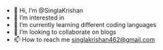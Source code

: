 - 👋 Hi, I’m @SinglaKrishan
- 👀 I’m interested in 
- 🌱 I’m currently learning different coding languages
- 💞️ I’m looking to collaborate on blogs
- 📫 How to reach me singlakrishan462@gmail.com

<!---
SinglaKrishan/SinglaKrishan is a ✨ special ✨ repository because its `README.md` (this file) appears on your GitHub profile.
You can click the Preview link to take a look at your changes.
--->
